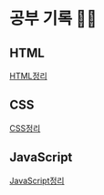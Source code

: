 # 공부 기록 🌱🍀
## HTML
[HTML정리][htmllink]

[htmllink]: https://github.com/hyeyeon9/study/blob/main/HTML/HTML%EC%A0%95%EB%A6%AC.md

## CSS
[CSS정리][csslink]

[csslink]: https://github.com/hyeyeon9/study/blob/main/CSS/css%20%EC%A0%95%EB%A6%AC.md


## JavaScript
[JavaScript정리][jslink]

[jslink]: https://github.com/hyeyeon9/study/blob/main/JS/JS%EC%A0%95%EB%A6%AC.md
